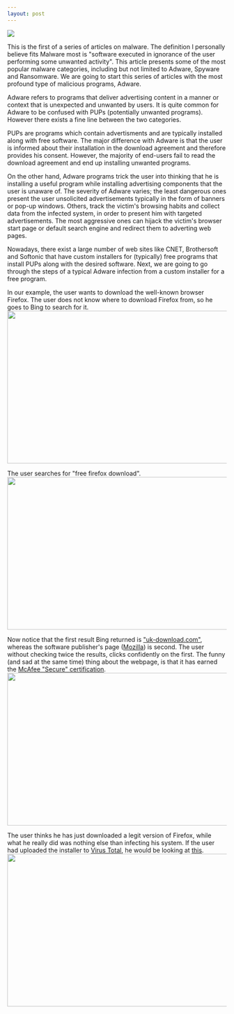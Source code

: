 ```yaml
---
layout: post
---
```

<img src="/jekyll/images/Matr.gif" class="fit image">

<p>
This is the first of a series of articles on malware. The definition I personally believe fits Malware most is "software executed in ignorance of the user performing some unwanted activity". This article presents some of the most popular malware categories, including but not limited to Adware, Spyware and Ransomware. We are going to start this series of articles with the most profound type of malicious programs, Adware. 
</p>

<p>
Adware refers to programs that deliver advertising content in a manner or context that
is unexpected and unwanted by users. It is quite common for Adware to be confused with PUPs (potentially unwanted
programs). However there exists a fine line between the two categories. 
<p>
PUPs are programs which contain advertisments and are typically installed along with  free software. The major difference with Adware is that the user is informed about their installation in the download agreement and therefore provides his consent. However, the majority of end-users fail to read the download agreement and end up installing unwanted programs.
</p>
<p>
On the other hand, Adware programs trick the
user into thinking that he is installing a useful program while installing advertising components that the user is unaware of.
The severity of Adware varies; the least dangerous ones present the user unsolicited advertisements typically in
the form of banners or pop-up windows. Others, track the victim's browsing habits and collect data from the infected system, in order to present him with targeted advertisements. The most aggressive ones can hijack the victim's browser start page
or default search engine and redirect them to adverting web pages.
</p>

<p>
Nowadays, there exist a large number of web sites like CNET, Brothersoft
and Softonic that have custom installers for (typically) free programs that
install PUPs along with the desired software. Next, we are going to go through the steps of a typical Adware infection from a custom installer for a free program. 
</p>
<p>
In our example, the user wants to download the well-known browser Firefox. The user does not know where to download Firefox from, so he goes to Bing to search for it. 
<img src="/jekyll/images/adwareBlog/Bing.jpg" width="650" height="350" align="middle">
</p>
<p>
The user searches for "free firefox download".
<img src="/jekyll/images/adwareBlog/Bing%202.jpg" width="650" height="350" align="middle">
</p>
<p>
Now notice that the first result Bing returned is <a href="http://44116001.r.msn.com/?ld=d3xNKoO0m3G8rpzulOzMNMJzVUCUwpLHFwVMEY_9DqSJPRbiZsU9EPBOAY-o6NDH4p4IaGljh-ayaQPJoEkHu-4r22jfwGtc0lA8QbZbPYC2Gtjv7dYlnFuoJKn0Yi0MRQ265I4ccspmlJlpQH6LhxJPwKDds44PGgW7OlLN1Gwz7mo4_Y&u=uk-download.com%2f%3fp%3dff%26kw%3d8%26utm_source%3dbing%26utm_medium%3dcpc%26utm_campaign%3dUKFS%26utm_term%3dfree%2520firefox%26utm_content%3dFirefox">"uk-download.com"</a>, whereas the software publisher's page (<a href="https://www.mozilla.org/en-GB/firefox/new/">Mozilla</a>) is second. The user without checking twice the results, clicks confidently on the first. The funny (and sad at the same time) thing about the webpage, is that it has earned the <a href="https://www.mcafeesecure.com/verify?host=uk-download.com">McAfee "Secure" certification</a>.
<img src="/jekyll/images/adwareBlog/ukdownload.jpg" width="650" height="350">
</p>
<p>
The user thinks he has just downloaded a legit version of Firefox, while what he really did was nothing else than infecting his system. If the user had uploaded the installer to <a href="https://virustotal.com">Virus Total</a>, he would be looking at <a href="https://virustotal.com/en/file/82919545f3ed61f6052b6827b831eaf084ce4950e0dc116fe18efe88a79b2af8/analysis">this</a>.
<img src="/jekyll/images/adwareBlog/VirusTotal.jpg" width="650" height="350">
</p>
